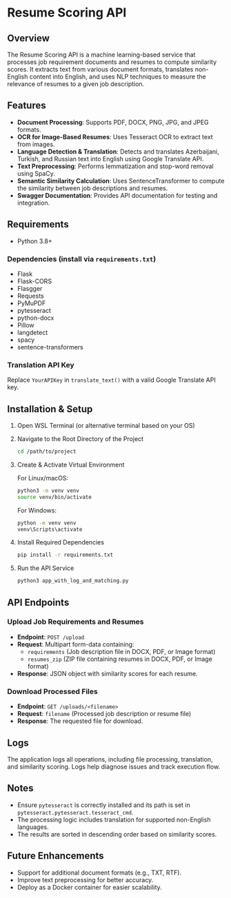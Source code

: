 # Resume Scoring API

## Overview

The Resume Scoring API is a machine learning-based service that processes job requirement documents and resumes to compute similarity scores. It extracts text from various document formats, translates non-English content into English, and uses NLP techniques to measure the relevance of resumes to a given job description.

## Features

- **Document Processing**: Supports PDF, DOCX, PNG, JPG, and JPEG formats.
- **OCR for Image-Based Resumes**: Uses Tesseract OCR to extract text from images.
- **Language Detection & Translation**: Detects and translates Azerbaijani, Turkish, and Russian text into English using Google Translate API.
- **Text Preprocessing**: Performs lemmatization and stop-word removal using SpaCy.
- **Semantic Similarity Calculation**: Uses SentenceTransformer to compute the similarity between job descriptions and resumes.
- **Swagger Documentation**: Provides API documentation for testing and integration.

## Requirements

- Python 3.8+

### Dependencies (install via `requirements.txt`)

- Flask
- Flask-CORS
- Flasgger
- Requests
- PyMuPDF
- pytesseract
- python-docx
- Pillow
- langdetect
- spacy
- sentence-transformers

### Translation API Key

Replace `YourAPIKey` in `translate_text()` with a valid Google Translate API key.

## Installation & Setup

1. Open WSL Terminal (or alternative terminal based on your OS)
2. Navigate to the Root Directory of the Project
    ```sh
    cd /path/to/project
    ```
3. Create & Activate Virtual Environment

    For Linux/macOS:
    ```sh
    python3 -m venv venv
    source venv/bin/activate
    ```

    For Windows:
    ```sh
    python -m venv venv
    venv\Scripts\activate
    ```

4. Install Required Dependencies
    ```sh
    pip install -r requirements.txt
    ```

5. Run the API Service
    ```sh
    python3 app_with_log_and_matching.py
    ```

## API Endpoints

### Upload Job Requirements and Resumes

- **Endpoint**: `POST /upload`
- **Request**: Multipart form-data containing:
  - `requirements` (Job description file in DOCX, PDF, or Image format)
  - `resumes_zip` (ZIP file containing resumes in DOCX, PDF, or Image format)
- **Response**: JSON object with similarity scores for each resume.

### Download Processed Files

- **Endpoint**: `GET /uploads/<filename>`
- **Request**: `filename` (Processed job description or resume file)
- **Response**: The requested file for download.

## Logs

The application logs all operations, including file processing, translation, and similarity scoring. Logs help diagnose issues and track execution flow.

## Notes

- Ensure `pytesseract` is correctly installed and its path is set in `pytesseract.pytesseract.tesseract_cmd`.
- The processing logic includes translation for supported non-English languages.
- The results are sorted in descending order based on similarity scores.

## Future Enhancements

- Support for additional document formats (e.g., TXT, RTF).
- Improve text preprocessing for better accuracy.
- Deploy as a Docker container for easier scalability.

